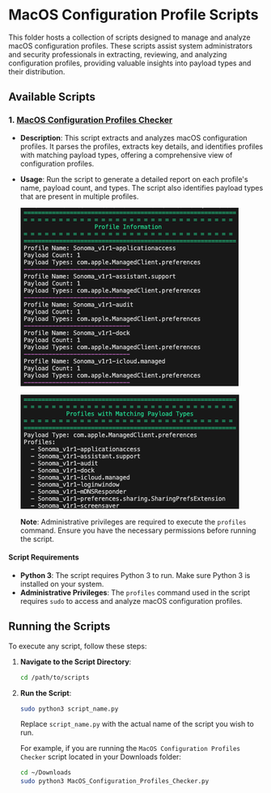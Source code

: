 # MacOS Configuration Profile Scripts

This folder hosts a collection of scripts designed to manage and analyze macOS configuration profiles. These scripts assist system administrators and security professionals in extracting, reviewing, and analyzing configuration profiles, providing valuable insights into payload types and their distribution.

## Available Scripts

### 1. [MacOS Configuration Profiles Checker](https://github.com/cocopuff2u/MacOS_GOV_Scripts/blob/7bed104825a662273dc30f59a0885508d90c86e2/Configuration%20Profile%20Scripts/MacOS_Configuration_Analyzer.py)

- **Description**: This script extracts and analyzes macOS configuration profiles. It parses the profiles, extracts key details, and identifies profiles with matching payload types, offering a comprehensive view of configuration profiles.
- **Usage**: Run the script to generate a detailed report on each profile's name, payload count, and types. The script also identifies payload types that are present in multiple profiles.
  
  ![MacOS Configuration Profiles Checker](https://github.com/cocopuff2u/MacOS_GOV_Scripts/blob/7bed104825a662273dc30f59a0885508d90c86e2/Configuration%20Profile%20Scripts/images/Example_profile_output_analyzer.png)
  
  ![MacOS Configuration Profiles Checker](https://github.com/cocopuff2u/MacOS_GOV_Scripts/blob/7bed104825a662273dc30f59a0885508d90c86e2/Configuration%20Profile%20Scripts/images/Example_Profile_output_matching.png)

  **Note**: Administrative privileges are required to execute the `profiles` command. Ensure you have the necessary permissions before running the script.

#### Script Requirements

- **Python 3**: The script requires Python 3 to run. Make sure Python 3 is installed on your system.
- **Administrative Privileges**: The `profiles` command used in the script requires `sudo` to access and analyze macOS configuration profiles.

## Running the Scripts

To execute any script, follow these steps:

1. **Navigate to the Script Directory**:
   ```bash
   cd /path/to/scripts
   ```

2. **Run the Script**:
   ```bash
   sudo python3 script_name.py
   ```

   Replace `script_name.py` with the actual name of the script you wish to run.

   For example, if you are running the `MacOS Configuration Profiles Checker` script located in your Downloads folder:

   ```bash
   cd ~/Downloads
   sudo python3 MacOS_Configuration_Profiles_Checker.py
   ```
